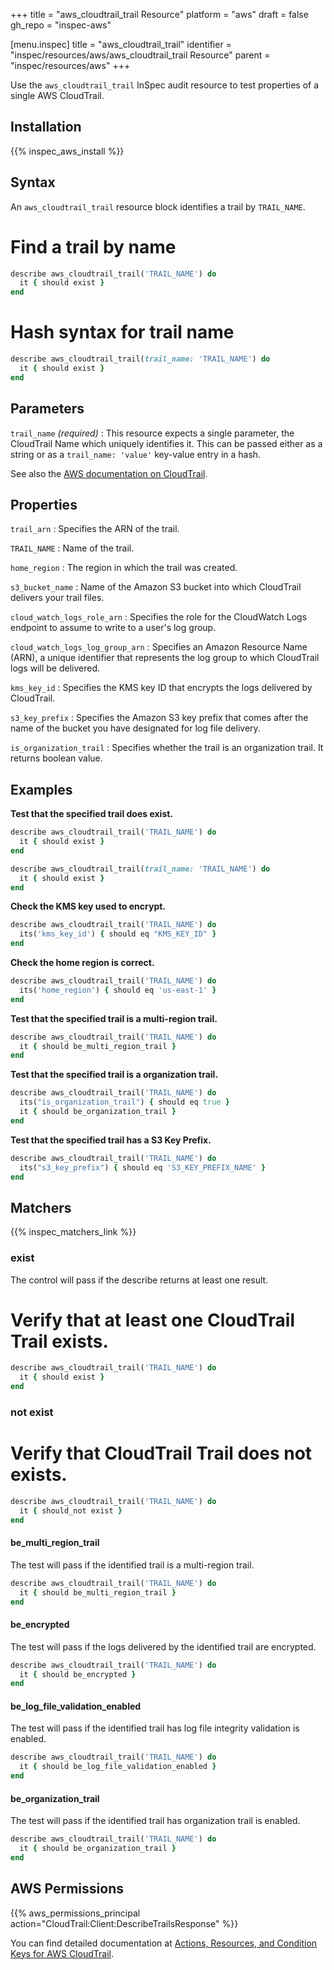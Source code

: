 +++
title = "aws_cloudtrail_trail Resource"
platform = "aws"
draft = false
gh_repo = "inspec-aws"

[menu.inspec]
title = "aws_cloudtrail_trail"
identifier = "inspec/resources/aws/aws_cloudtrail_trail Resource"
parent = "inspec/resources/aws"
+++

Use the `aws_cloudtrail_trail` InSpec audit resource to test properties of a single AWS CloudTrail.

## Installation

{{% inspec_aws_install %}}

## Syntax

An `aws_cloudtrail_trail` resource block identifies a trail by `TRAIL_NAME`.

# Find a trail by name
```ruby
describe aws_cloudtrail_trail('TRAIL_NAME') do
  it { should exist }
end
```

# Hash syntax for trail name
```ruby
describe aws_cloudtrail_trail(trail_name: 'TRAIL_NAME') do
  it { should exist }
end
```

## Parameters

`trail_name` _(required)_
: This resource expects a single parameter, the CloudTrail Name which uniquely identifies it. 
  This can be passed either as a string or as a `trail_name: 'value'` key-value entry in a hash.

See also the [AWS documentation on CloudTrail](https://docs.aws.amazon.com/cloudtrail/index.html#lang/en_us).

## Properties

`trail_arn`
: Specifies the ARN of the trail.

`TRAIL_NAME`
: Name of the trail.

`home_region`
: The region in which the trail was created.

`s3_bucket_name`
: Name of the Amazon S3 bucket into which CloudTrail delivers your trail files.

`cloud_watch_logs_role_arn`
: Specifies the role for the CloudWatch Logs endpoint to assume to write to a user's log group.

`cloud_watch_logs_log_group_arn`
: Specifies an Amazon Resource Name (ARN), a unique identifier that represents the log group to which CloudTrail logs will be delivered.

`kms_key_id`
: Specifies the KMS key ID that encrypts the logs delivered by CloudTrail.

`s3_key_prefix`
: Specifies the Amazon S3 key prefix that comes after the name of the bucket you have designated for log file delivery.

`is_organization_trail`
: Specifies whether the trail is an organization trail. It returns boolean value.

## Examples

**Test that the specified trail does exist.**

```ruby
describe aws_cloudtrail_trail('TRAIL_NAME') do
  it { should exist }
end
```

```ruby
describe aws_cloudtrail_trail(trail_name: 'TRAIL_NAME') do
  it { should exist }
end
```

**Check the KMS key used to encrypt.**

```ruby
describe aws_cloudtrail_trail('TRAIL_NAME') do
  its('kms_key_id') { should eq "KMS_KEY_ID" }
end
```

**Check the home region is correct.**

```ruby
describe aws_cloudtrail_trail('TRAIL_NAME') do
  its('home_region') { should eq 'us-east-1' }
end
```

**Test that the specified trail is a multi-region trail.**

```ruby
describe aws_cloudtrail_trail('TRAIL_NAME') do
  it { should be_multi_region_trail }
end
```

**Test that the specified trail is a organization trail.**

```ruby
describe aws_cloudtrail_trail('TRAIL_NAME') do
  its("is_organization_trail") { should eq true }
  it { should be_organization_trail }
end
```

**Test that the specified trail has a S3 Key Prefix.**

```ruby
describe aws_cloudtrail_trail('TRAIL_NAME') do
  its("s3_key_prefix") { should eq 'S3_KEY_PREFIX_NAME' }
end
```

## Matchers

{{% inspec_matchers_link %}}

### exist

The control will pass if the describe returns at least one result.

# Verify that at least one CloudTrail Trail exists.
```ruby
describe aws_cloudtrail_trail('TRAIL_NAME') do
  it { should exist }
end
```

### not exist

# Verify that CloudTrail Trail does not exists.
```ruby
describe aws_cloudtrail_trail('TRAIL_NAME') do
  it { should_not exist }
end
```

#### be_multi_region_trail
The test will pass if the identified trail is a multi-region trail.

```ruby
describe aws_cloudtrail_trail('TRAIL_NAME') do
  it { should be_multi_region_trail }
end
```

#### be_encrypted

The test will pass if the logs delivered by the identified trail are encrypted.

```ruby
describe aws_cloudtrail_trail('TRAIL_NAME') do
  it { should be_encrypted }
end
```

#### be_log_file_validation_enabled

The test will pass if the identified trail has log file integrity validation is enabled.

```ruby
describe aws_cloudtrail_trail('TRAIL_NAME') do
  it { should be_log_file_validation_enabled }
end
```

#### be_organization_trail

The test will pass if the identified trail has organization trail is enabled.

```ruby
describe aws_cloudtrail_trail('TRAIL_NAME') do
  it { should be_organization_trail }
end
```

## AWS Permissions

{{% aws_permissions_principal action="CloudTrail:Client:DescribeTrailsResponse" %}}

You can find detailed documentation at [Actions, Resources, and Condition Keys for AWS CloudTrail](https://docs.aws.amazon.com/IAM/latest/UserGuide/list_awscloudtrail.html).
